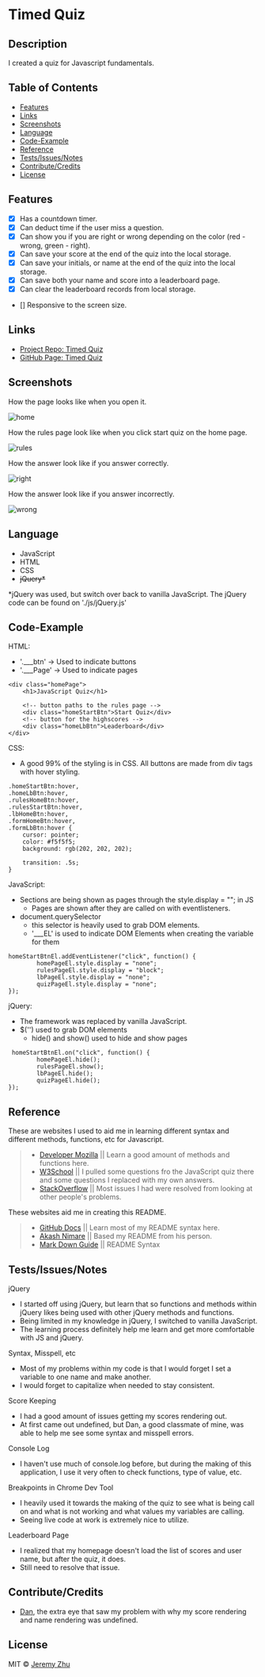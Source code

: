 # Timed Quiz

## Description

I created a quiz for Javascript fundamentals. 

## Table of Contents

* [Features](#Features)
* [Links](#Links)
* [Screenshots](#Screenshots)
* [Language](#Language)
* [Code-Example](#Code-Example)
* [Reference](#Reference)
* [Tests/Issues/Notes](#Tests/Issues/Notes)
* [Contribute/Credits](#Contribute/Credits)
* [License](#License)

## Features

- [x] Has a countdown timer.
- [x] Can deduct time if the user miss a question.
- [x] Can show you if you are right or wrong depending on the color (red - wrong, green - right).
- [x] Can save your score at the end of the quiz into the local storage.
- [x] Can save your initials, or name at the end of the quiz into the local storage.
- [x] Can save both your name and score into a leaderboard page.
- [x] Can clear the leaderboard records from local storage.
- [] Responsive to the screen size.

## Links

* [Project Repo: Timed Quiz](https://github.com/jeishu/timed-quiz)
* [GitHub Page: Timed Quiz](https://jeishu.github.io/timed-quiz/)

## Screenshots

How the page looks like when you open it.

![home](./images/homepage.png)

How the rules page look like when you click start quiz on the home page.

![rules](./images/rulesPage.png)

How the answer look like if you answer correctly.

![right](./images/right.png)

How the answer look like if you answer incorrectly.

![wrong](./images/wrong.png)

## Language

* JavaScript
* HTML
* CSS
* ~~jQuery*~~

*jQuery was used, but switch over back to vanilla JavaScript. The jQuery code can be found on './js/jQuery.js'

## Code-Example

HTML: 
* '.___btn' -> Used to indicate buttons 
* '.___Page' -> Used to indicate pages
```
<div class="homePage">
    <h1>JavaScript Quiz</h1>

    <!-- button paths to the rules page -->
    <div class="homeStartBtn">Start Quiz</div>
    <!-- button for the highscores -->
    <div class="homeLbBtn">Leaderboard</div>
</div>
```

CSS: 
* A good 99% of the styling is in CSS. All buttons are made from div tags with hover styling.
```
.homeStartBtn:hover, 
.homeLbBtn:hover, 
.rulesHomeBtn:hover, 
.rulesStartBtn:hover,
.lbHomeBtn:hover,
.formHomeBtn:hover,
.formLbBtn:hover {
    cursor: pointer;
    color: #f5f5f5;
    background: rgb(202, 202, 202);

    transition: .5s;
}
```

JavaScript: 
* Sections are being shown as pages through the style.display = ""; in JS
    * Pages are shown after they are called on with eventlisteners.
* document.querySelector
    * this selector is heavily used to grab DOM elements.
    * '___EL' is used to indicate DOM Elements when creating the variable for them
```
homeStartBtnEl.addEventListener("click", function() {
        homePageEl.style.display = "none";
        rulesPageEl.style.display = "block";
        lbPageEl.style.display = "none";
        quizPageEl.style.display = "none";
});
```

jQuery: 
* The framework was replaced by vanilla JavaScript.
* $('') used to grab DOM elements
    * hide() and show() used to hide and show pages
```
 homeStartBtnEl.on("click", function() {
        homePageEl.hide();
        rulesPageEl.show();
        lbPageEl.hide();
        quizPageEl.hide();
});
```

## Reference

These are websites I used to aid me in learning different syntax and different methods, functions, etc for Javascript.

> - [Developer Mozilla](https://developer.mozilla.org/en-US/) || Learn a good amount of methods and functions here.
> - [W3School](https://www.w3schools.com/) || I pulled some questions fro the JavaScript quiz there and some questions I replaced with my own answers.
> - [StackOverflow](https://www.stackoverflow.com/) || Most issues I had were resolved from looking at other people's problems.

These websites aid me in creating this README.

> - [GitHub Docs](https://docs.github.com/en/free-pro-team@latest/github/writing-on-github/basic-writing-and-formatting-syntax) || Learn most of my README syntax here.
> - [Akash Nimare](https://medium.com/@meakaakka/a-beginners-guide-to-writing-a-kickass-readme-7ac01da88ab3) || Based my README from his person.
> - [Mark Down Guide](https://www.markdownguide.org/cheat-sheet/) || README Syntax

## Tests/Issues/Notes

 jQuery
- I started off using jQuery, but learn that so functions and methods within jQuery likes being used with other jQuery methods and functions.
- Being limited in my knowledge in jQuery, I switched to vanilla JavaScript.
- The learning process definitely help me learn and get more comfortable with JS and jQuery.

Syntax, Misspell, etc
- Most of my problems within my code is that I would forget I set a variable to one name and make another.
- I would forget to capitalize when needed to stay consistent.

Score Keeping
- I had a good amount of issues getting my scores rendering out.
- At first came out undefined, but Dan, a good classmate of mine, was able to help me see some syntax and misspell errors.

Console Log
- I haven't use much of console.log before, but during the making of this application, I use it very often to check functions, type of value, etc.

Breakpoints in Chrome Dev Tool
- I heavily used it towards the making of the quiz to see what is being call on and what is not working and what values my variables are calling.
- Seeing live code at work is extremely nice to utilize.

Leaderboard Page
- I realized that my homepage doesn't load the list of scores and user name, but after the quiz, it does.
- Still need to resolve that issue.

## Contribute/Credits

- [Dan](https://github.com/danaument), the extra eye that saw my problem with why my score rendering and name rendering was undefined.

## License

MIT © [Jeremy Zhu](https://github.com/jeishu)


